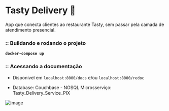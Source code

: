 # Tasty Delivery 🍕

App que conecta clientes ao restaurante Tasty, sem passar pela
camada de atendimento presencial.

### :: Buildando e rodando o projeto

**`docker-compose up `**

### :: Acessando a documentação

- Disponível em `localhost:8000/docs` e/ou `localhost:8000/redoc`

- Database: Couchbase - NOSQL
Microsserviço: Tasty_Delivery_Service_PIX



![image](https://github.com/ZuchiVictor/-Tasty_Delivery_PIX/assets/28466435/9439c766-5fdc-4844-b0c5-26f15393664a)
